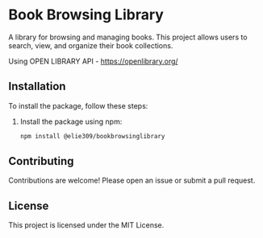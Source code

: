# Book Browsing Library

A library for browsing and managing books. This project allows users to search, view, and organize their book collections.

Using OPEN LIBRARY API - https://openlibrary.org/

## Installation

To install the package, follow these steps:

1. Install the package using npm:
    ```sh
    npm install @elie309/bookbrowsinglibrary
    ```

## Contributing

Contributions are welcome! Please open an issue or submit a pull request.

## License

This project is licensed under the MIT License.
